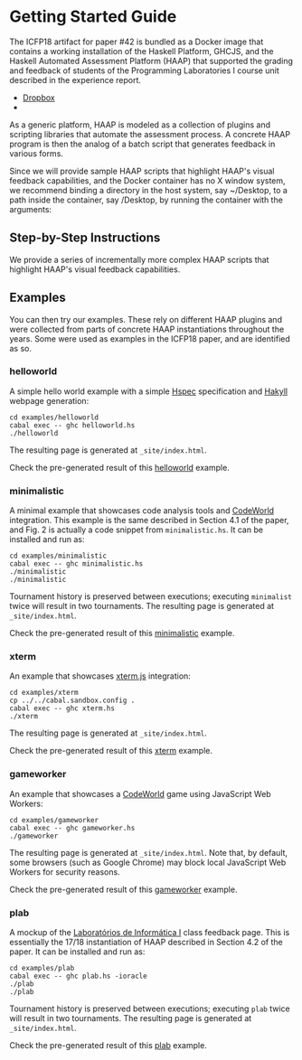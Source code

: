 # Getting Started Guide

The ICFP18 artifact for paper #42 is bundled as a Docker image that contains a working installation of the Haskell Platform, GHCJS, and the Haskell Automated Assessment Platform (HAAP) that supported the grading and feedback of students of the Programming Laboratories I course unit described in the experience report.

* [Dropbox]()
* 

As a generic platform, HAAP is modeled as a collection of plugins and scripting libraries that automate the assessment process.
A concrete HAAP program is then the analog of a batch script that generates feedback in various forms.

Since we will provide sample HAAP scripts that highlight HAAP's visual feedback capabilities, and the Docker container has no X window system, we recommend binding a directory in the host system, say ~/Desktop, to a path inside the container, say /Desktop, by running the container with the arguments:

## Step-by-Step Instructions

We provide a series of incrementally more complex HAAP scripts that highlight HAAP's visual feedback capabilities.

## Examples

You can then try our examples. These rely on different HAAP plugins and were collected from parts of concrete HAAP instantiations throughout the years. Some were used as examples in the ICFP18 paper, and are identified as so.

### helloworld

A simple hello world example with a simple [Hspec](https://hspec.github.io/) specification and [Hakyll](https://jaspervdj.be/hakyll/) webpage generation:

```
cd examples/helloworld
cabal exec -- ghc helloworld.hs
./helloworld
```

The resulting page is generated at `_site/index.html`.

Check the pre-generated result of this [helloworld](https://haslab.github.io/HAAP/examples/helloworld/site/index.html) example.

### minimalistic

A minimal example that showcases code analysis tools and [CodeWorld](https://github.com/google/codeworld) integration. This example is the same described in Section 4.1 of the paper, and Fig. 2 is actually a code snippet from `minimalistic.hs`. It can be installed and run as:

```
cd examples/minimalistic
cabal exec -- ghc minimalistic.hs
./minimalistic
./minimalistic
```

Tournament history is preserved between executions; executing `minimalist` twice will result in two tournaments. The resulting page is generated at `_site/index.html`. 

Check the pre-generated result of this [minimalistic](https://haslab.github.io/HAAP/examples/minimalistic/site/index.html) example.

### xterm

An example that showcases [xterm.js](https://xtermjs.org/) integration:

```
cd examples/xterm
cp ../../cabal.sandbox.config .
cabal exec -- ghc xterm.hs
./xterm
```

The resulting page is generated at `_site/index.html`.

Check the pre-generated result of this [xterm](https://haslab.github.io/HAAP/examples/xterm/site/index.html) example.

### gameworker

An example that showcases a [CodeWorld](https://github.com/google/codeworld) game using JavaScript Web Workers:

```
cd examples/gameworker
cabal exec -- ghc gameworker.hs
./gameworker
```

The resulting page is generated at `_site/index.html`.
Note that, by default, some browsers (such as Google Chrome) may block local JavaScript Web Workers for security reasons.

Check the pre-generated result of this [gameworker](https://haslab.github.io/HAAP/examples/gameworker/site/index.html) example.

### plab

A mockup of the [Laboratórios de Informática I](https://haslab.github.io/Teaching/LI1/) class feedback page. This is essentially the 17/18 instantiation of HAAP described in Section 4.2 of the paper. It can be installed and run as:

```
cd examples/plab
cabal exec -- ghc plab.hs -ioracle
./plab
./plab
```

Tournament history is preserved between executions; executing `plab` twice will result in two tournaments. The resulting page is generated at `_site/index.html`.

Check the pre-generated result of this [plab](https://haslab.github.io/HAAP/examples/plab/site/index.html) example.


